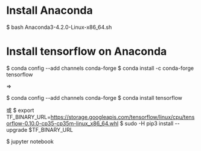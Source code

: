 # Install Anaconda

$ bash Anaconda3-4.2.0-Linux-x86_64.sh

# Install tensorflow on Anaconda

$ conda config --add channels conda-forge
$ conda install -c conda-forge tensorflow

=>

$ conda config --add channels conda-forge
$ conda install tensorflow

或
	$ export TF_BINARY_URL=https://storage.googleapis.com/tensorflow/linux/cpu/tensorflow-0.10.0-cp35-cp35m-linux_x86_64.whl
	$ sudo -H pip3 install --upgrade $TF_BINARY_URL
	
$ jupyter notebook
